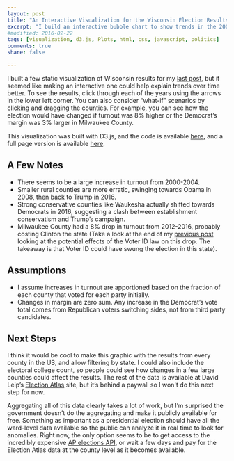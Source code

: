 ```yaml
---
layout: post
title: "An Interactive Visualization for the Wisconsin Election Results"
excerpt: "I build an interactive bubble chart to show trends in the 2000-2016 election results by county."
#modified: 2016-02-22
tags: [visualization, d3.js, Plots, html, css, javascript, politics]
comments: true
share: false

---
```


<style type="text/css">
	
.axis {
  font: 12px sans-serif;   
}

.axis path,
.axis line {
  fill: none;
  stroke: #aaa; 
  shape-rendering: crispEdges;
}

.axis text {
  fill: #858585;
}

.title {
  font: 500 100px serif; /*180px "Helvetica Neue"*/
  fill: #e5e5e5;
}

.party {
  font: 500 35px serif; /*180px "Helvetica Neue" "PT Sans"*/
  fill: #e5e5e5;
}

.incr {
  font: 500 35px serif;  /* sans-serif"Helvetica Neue"; 55px + - */
  fill: #e5e5e5; 
  cursor: pointer;
}

.incr:hover {
  fill: #ccc;
}

.circle {
	stroke: gray; /* #e5e5e5 */
	cursor: pointer;
}

.circle:hover {
	/*stroke: black;*/
	fill-opacity: 0.8;
}

.tooltip {
  /*border: 1px solid #999;*/
  /*line-height: 1;*/
  font: 16px serif;/*18px serif "Helvetica Neuesans-serif;  "PT Sans"*/
  /*font-weight: bold;*/
  /*padding: 5px;*/ 
  /*background: #fcfcfa;*/ /*rgba(0, 0, 0, 0.8) */ 
  color: #999;   /*#fff #888; #999*/
  /*border-radius: 2px;*/
  max-width: 400px;
}

</style>

I built a few static visualization of Wisconsin results for my [last post](https://pstblog.com/2016/12/08/presidential-election), but it seemed like making an interactive one could help explain trends over time better.  To see the results, click through each of the years using the arrows in the lower left corner.  You can also consider “what-if” scenarios by clicking and dragging the counties.  For example, you can see how the election would have changed if turnout was 8% higher or the Democrat’s margin was 3% larger in Milwaukee County.

This visualization was built with D3.js, and the code is available [here](https://gist.github.com/psthomas/58a003fdfbce2334e00c78e95ccedcf1#file-index-html), and a full page version is available [here](http://bl.ocks.org/psthomas/raw/58a003fdfbce2334e00c78e95ccedcf1/).

<div id="electionvis"></div>

## A Few Notes

* There seems to be a large increase in turnout from 2000-2004.
* Smaller rural counties are more erratic, swinging towards Obama in 2008, then back to Trump in 2016.
* Strong conservative counties like Waukesha actually shifted towards Democrats in 2016, suggesting a clash between establishment conservatism and Trump’s campaign.
* Milwaukee County had a 8% drop in turnout from 2012-2016, probably costing Clinton the state (Take a look at the end of my [previous post](https://pstblog.com/2016/12/08/presidential-election) looking at the potential effects of the Voter ID law on this drop.  The takeaway is that Voter ID could have swung the election in this state).  

## Assumptions

* I assume increases in turnout are apportioned based on the fraction of each county that voted for each party initially.  
* Changes in margin are zero sum.  Any increase in the Democrat’s vote total comes from Republican voters switching sides, not from third party candidates. 

## Next Steps

I think it would be cool to make this graphic with the results from every county in the US, and allow filtering by state.  I could also include the electoral college count, so people could see how changes in a few large counties could affect the results.  The rest of the data is available at David Leip’s [Election Atlas](http://uselectionatlas.org/) site, but it’s behind a paywall so I won't do this next step for now.  

Aggregating all of this data clearly takes a lot of work, but I’m surprised the government doesn’t do the aggregating and make it publicly available for free.  Something as important as a presidential election should have all the ward-level data available so the public can analyze it in real time to look for anomalies.  Right now, the only option seems to be to get access to the incredibly expensive [AP elections API](https://developer.ap.org/ap-elections-api), or wait a few days and pay for the Election Atlas data at the county level as it becomes available. 


<script src="https://d3js.org/d3.v4.min.js"></script>


<script type="text/javascript">

var margin = {top: 20, right: 20, bottom: 50, left: 30},  
	width = 960 - margin.left - margin.right,
	height = 500 - margin.top - margin.bottom;


//Formatting Functions
var pctFormat = d3.format(".1%")
var thsdFormat = d3.format(",")

//Create SVG
var svg = d3.select("#electionvis").append("svg")
	.attr("width", width + margin.left + margin.right)
	.attr("height", height + margin.top + margin.bottom)
	//.attr("style", "outline: 1.5px solid #e5e5e5;")
	.append("g")
	.attr("transform", "translate(" + margin.left + "," + margin.top + ")");


//Year Title
var title = svg.append("text")
    .attr("class", "title")
    .attr("dy", height-10)  
    .attr("dx", ".35em");  

var demtext = svg.append("text")
    .attr("class", "party")
    .attr("dy", height-50)  
    .attr("dx", 243);  


var reptext = svg.append("text")
    .attr("class", "party")
    .attr("dy", height-14)  
    .attr("dx", 243);  


//Define static scales
var xScale = d3.scaleLinear()
	.domain([-80, 80])   //-100, 100
	.range([0, width]);

var yScale = d3.scaleLinear()
	.domain([0, 100])  //Max margin is 100
	.range([height, 0]);


//Base the color scale on the democratic margin.  
var colorScale = d3.scaleLinear()
	.domain([-80, 0, 80])
	//.domain([d3.min(...), 0, d3.max(data, function(d) {return d.; })]) 
	.range(['#EF3B2C', '#FFFFFF', '#08519C'])
	.interpolate(d3.interpolateRgb);  

//Define x, y axes
var xAxis = d3.axisBottom(xScale);
var yAxis = d3.axisLeft(yScale);

//Append Axes
svg.append("g")
	.attr("class", "axis")
	.attr("transform", "translate(0," + height + ")")
	.call(xAxis)
	.append("text")
	.attr("y", "3em")
	.attr("x", width/2)
	.text("Democratic Margin (%)");

svg.append("g")
	.attr("class", "axis")
	.call(yAxis)
	.attr("transform", "translate(" + (width/2) + ",0)")
	.append("text")
	.attr("transform", "rotate(-90)")
	.attr("y", 6)
	.attr("dy", "-3.75em")  
	.style("text-anchor", "end")
	.text("Turnout (%VAP)");


//Relative offsets for tooltip:
var leftOffset = document.getElementById("electionvis").offsetLeft,
    topOffset = document.getElementById("electionvis").offsetTop;


//Statically place tooltip:
//http://stackoverflow.com/questions/30051141
// var tooltip = d3.select("body")
var tooltip = d3.select("#electionvis")
	.append("div")    
	.style("position", "absolute")
    // .style("position", "inherit")
	.style("visibility", "hidden")
	.style("left", leftOffset + width/2 + margin.left + 8 + "px")
	.style("top", topOffset + height - margin.bottom - 8 + "px")
	.attr("class", "tooltip");


function tooltipOn(d) {
	//Transition might prevent mouseout from registering
	// tooltip.transition()
	// 	.duration(500)
	// 	.style("visibility", "visible");
	tooltip.style("visibility", "visible")
		.html(
		"County: " + d.county + "<br>" +
		"D: " + pctFormat(d.num_dem/d.county_num) +
		" R: " + pctFormat(d.num_rep/d.county_num) + "<br>" +
		"Turnout: " + pctFormat(d.turnout) + "<br>" +
		"Voters: " + thsdFormat(Math.round(d.county_num)) + "<br>" ); 
}


function parseRows(d) {
	return {'county': d.county, 'county_num': +d.county_num, 'turnout': +d.turnout,
		   'num_rep': +d.num_rep, 'num_dem': +d.num_dem, 'year': +d.year, 
		   'vap': +d.county_num/+d.turnout};
}


d3.csv("{{ site.baseurl }}/rawdata/county_results_20002016.csv", parseRows, function(error, data) {

	if (error) {throw error};

	var dataset = d3.nest()
		.key(function(d) { return +d.year; })
		.entries(data);


	var years = [];
	for (var i=0; i<dataset.length; i++) {
		years.push(+dataset[i].key)
	}
	var year = years[0];

	//Create a copy, so it can be edited on drag:
	//var yearData = Object.assign({}, getYearData(dataset, year));
	var yearData = copyObj(getYearData(dataset, year));


	//Data is just array of all objects from csv
	var rScale = d3.scaleLinear()
		.domain([0, d3.max(data, function(d) {return d.county_num; })])
		.range([5, 50]);


	//Append increment buttons
	var incr = svg.append("text")
		.attr("class", "incr")
		.attr("dy", height-43) // 1em
		.attr("dx", 0)  //.5em
		.html("&#9650;")
		.on("click", function() {
			year += 4;
			if (year > years[years.length - 1]) {
				year = years[0]
			}
			//Assign to new object, update circles:
			yearData = copyObj(getYearData(dataset, year));
			update(yearData, year);
		});

	var decr = svg.append("text")
		.attr("class", "incr")
		.attr("dy", height-10)
		.attr("dx", 0)  //".5em"
		.html("&#9660;")
		.on("click", function() {
			year -= 4;
			if (year < years[0]) {
				year = years[years.length - 1];
			} 
			//Assign to new object, update:
			yearData = copyObj(getYearData(dataset, year));
			update(yearData, year);
		});

	//Dragging behavior
	//https://bl.ocks.org/mbostock/6123708
	var drag = d3.drag()
	    .on("drag", dragged)
	    .on("end", ended);


	function dragged(d) {
		//Remove transitions temporarily
		d3.selectAll("circle").transition();

		//Issue when dragged across 0 threshold, county_num = 0

		if (d3.event.y >= height) {
			return;
		}

		//Relocate circle with mouse
		d3.select(this).attr("cx", d.x = d3.event.x).attr("cy", d.y = d3.event.y);
		
		//Avoid case of no shift
		if (d.x === undefined || d.y === undefined) {
			return;
		}


		var newMargin = xScale.invert(d.x)/100,
			newTurnout = yScale.invert(d.y)/100,  //Math.abs()  d.y
			//turnoutChange = yScale.invert(d.dy)/100,
			//vap = d.county_num/d.turnout,    
			oldMargin = (d.num_dem-d.num_rep)/d.county_num,
			marginChange = newMargin-oldMargin, 
			dfrac = d.num_dem/d.county_num,
			rfrac = d.num_rep/d.county_num;

		//Recalculate fractions based on margin change
		//Half goes to each side, zero sum
		dfrac += marginChange/2;   
		rfrac -= marginChange/2;

		//Add increses in turnout to county_num
		//Assume change in turnout affects D&R equally
		d.county_num = newTurnout*d.vap;


		// Recalculate based on margin change first, assumes
		// margin changes are zero sum between parties.
		d.num_dem = dfrac*d.county_num;
		d.num_rep = rfrac*d.county_num;
		d.turnout =  newTurnout;

		//Call the tooltip function each time to update.  
		tooltipOn(d);
		//Update score as well:
		updateScore(yearData);
		//Wait to update circles until ended below
		//update(yearData, d.year);
	}

	function ended(d) {
		//Update circle radius, color at end of drag.  
		update(yearData, d.year);

	}

	function updateScore(yearData) {

		//Could get this data directly from dataframe,
		//but want to calculate so can be updated easily on drag.   
		var sums = [0,0,0];
		for (var i=0; i<yearData.length; i++) {
			sums[0] += yearData[i].num_dem;
			sums[1] += yearData[i].num_rep;
			sums[2] += yearData[i].county_num;
		}

		var dfrac = sums[0]/sums[2],
			rfrac = sums[1]/sums[2];

		//update dfrac rfrac text, update color background
		demtext.text('D ' + pctFormat(dfrac))  
		reptext.text('R ' + pctFormat(rfrac)) 


		//demtext.style('color', 'red')
		if (dfrac > rfrac) {
			demtext.style('fill', '#bbb');
			reptext.style('fill', null);
		} else {
			demtext.style('fill', null);
			reptext.style('fill', '#bbb');
		}

		//Optional, set background color based on winner
		// var backColor = dfrac > rfrac ? colorScale(5) : colorScale(-5);
		// //var backColor = colorScale((dfrac-rfrac)*100);
		// d3.selectAll('svg')
		// 	.style('background-color', backColor);
	}


	function update(yearData, year) {

		//Change D,R scores:
		updateScore(yearData);

		//Update title
		title.text(year);

		//Create any new circles
		var circles = svg.selectAll("circle")
			.data(yearData)
			.enter()
			.append("circle")
			.attr("class", "circle")
			.attr("cx", function(d) {
				return xScale(((d.num_dem-d.num_rep)/d.county_num)*100);
			})
			.attr("cy", function(d) {
				return yScale(d.turnout*100);
			})
			.attr("r", function(d) {
				return rScale(d.county_num);
			})
			.attr("fill",function(d){
				return colorScale(((d.num_dem-d.num_rep)/d.county_num)*100);
			})
			.call(drag)
			.on("mouseover", tooltipOn)
			.on("mouseout", function(d){return tooltip.style("visibility", "hidden");});

		//Update circles
		svg.selectAll("circle").data(yearData)
			.transition()
			.duration(750)
			.attr("class", "circle")
			.attr("cx", function(d) {
				return xScale(((d.num_dem-d.num_rep)/d.county_num)*100);
			})
			.attr("cy", function(d) {
				return yScale(d.turnout*100);
			})
			.attr("r", function(d) {
				return rScale(d.county_num);
			})
			.attr("fill",function(d){
				return colorScale(((d.num_dem-d.num_rep)/d.county_num)*100);
			});

	}

	//Initialize scatterplot
	update(yearData, year);


	// Helper functions: 
	function copyObj(original) {
		return JSON.parse(JSON.stringify(original));
	}

	function getYearData(dataset, year) {
		for (var i=0; i<dataset.length; i++) {
			if (Number(dataset[i].key) === year) {
				return dataset[i].values;
			}
		}
	}




});
</script>


